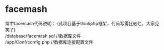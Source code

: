 facemash
========

常中facemash代码说明：
(此项目基于thinkphp框架，代码写得比较烂，大家见笑了)  
/database/facemash.sql //数据库文件  
/app/Conf/config.php  //数据库连接配置文件
